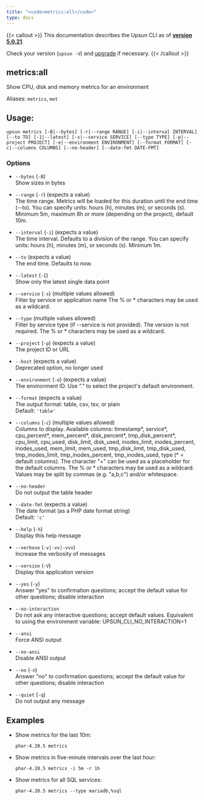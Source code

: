 ```yaml
---
title: "<code>metrics:all</code>"
type: docs
---
```


{{< callout >}}
  This documentation describes the Upsun CLI as of **[version 5.0.21](https://github.com/platformsh/cli/releases/tag/5.0.21)**.
  
  Check your version (`upsun -V`) and [upgrade](/cli/#upgrade-the-cli) if necessary.
{{< /callout >}}

metrics:all
-----------
Show CPU, disk and memory metrics for an environment

Aliases: `metrics`, `met`

## Usage:

```
upsun metrics [-B|--bytes] [-r|--range RANGE] [-i|--interval INTERVAL] [--to TO] [-1|--latest] [-s|--service SERVICE] [--type TYPE] [-p|--project PROJECT] [-e|--environment ENVIRONMENT] [--format FORMAT] [-c|--columns COLUMNS] [--no-header] [--date-fmt DATE-FMT]
```

### Options

* `--bytes` (`-B`)  
  Show sizes in bytes

* `--range` (`-r`) (expects a value)  
  The time range. Metrics will be loaded for this duration until the end time (--to).
You can specify units: hours (h), minutes (m), or seconds (s).
Minimum 5m, maximum 8h or more (depending on the project), default 10m.

* `--interval` (`-i`) (expects a value)  
  The time interval. Defaults to a division of the range.
You can specify units: hours (h), minutes (m), or seconds (s).
Minimum 1m.

* `--to` (expects a value)  
  The end time. Defaults to now.

* `--latest` (`-1`)  
  Show only the latest single data point

* `--service` (`-s`) (multiple values allowed)  
  Filter by service or application name
The % or * characters may be used as a wildcard.

* `--type` (multiple values allowed)  
  Filter by service type (if --service is not provided). The version is not required.
The % or * characters may be used as a wildcard.

* `--project` (`-p`) (expects a value)  
  The project ID or URL

* `--host` (expects a value)  
  Deprecated option, no longer used

* `--environment` (`-e`) (expects a value)  
  The environment ID. Use "." to select the project's default environment.

* `--format` (expects a value)  
  The output format: table, csv, tsv, or plain  
  Default: `'table'`

* `--columns` (`-c`) (multiple values allowed)  
  Columns to display.
Available columns: timestamp*, service*, cpu_percent*, mem_percent*, disk_percent*, tmp_disk_percent*, cpu_limit, cpu_used, disk_limit, disk_used, inodes_limit, inodes_percent, inodes_used, mem_limit, mem_used, tmp_disk_limit, tmp_disk_used, tmp_inodes_limit, tmp_inodes_percent, tmp_inodes_used, type (* = default columns).
The character "+" can be used as a placeholder for the default columns.
The % or * characters may be used as a wildcard.
Values may be split by commas (e.g. "a,b,c") and/or whitespace.

* `--no-header`  
  Do not output the table header

* `--date-fmt` (expects a value)  
  The date format (as a PHP date format string)  
  Default: `'c'`

* `--help` (`-h`)  
  Display this help message

* `--verbose` (`-v|-vv|-vvv`)  
  Increase the verbosity of messages

* `--version` (`-V`)  
  Display this application version

* `--yes` (`-y`)  
  Answer "yes" to confirmation questions; accept the default value for other questions; disable interaction

* `--no-interaction`  
  Do not ask any interactive questions; accept default values. Equivalent to using the environment variable: UPSUN_CLI_NO_INTERACTION=1

* `--ansi`  
  Force ANSI output

* `--no-ansi`  
  Disable ANSI output

* `--no` (`-n`)  
  Answer "no" to confirmation questions; accept the default value for other questions; disable interaction

* `--quiet` (`-q`)  
  Do not output any message

## Examples

* Show metrics for the last 10m:  
  ```
  phar-4.20.5 metrics 
  ```

* Show metrics in five-minute intervals over the last hour:  
  ```
  phar-4.20.5 metrics -i 5m -r 1h
  ```

* Show metrics for all SQL services:  
  ```
  phar-4.20.5 metrics --type mariadb,%sql
  ```


